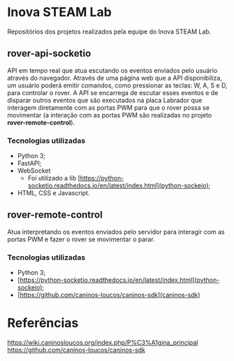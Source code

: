 # Inova STEAM Lab
Repositórios dos projetos realizados pela equipe do Inova STEAM Lab.

## rover-api-socketio
API em tempo real que atua escutando os eventos enviados pelo usuário através do navegador. Através de uma página web que a API disponibiliza, um usuário poderá emitir comandos,
como pressionar as teclas: W, A, S e D, para controlar o rover. A API se encarrega de escutar esses eventos e de disparar outros eventos que são executados na placa Labrador que interagem diretamente
com as portas PWM para que o rover possa se movimentar (a interação com as portas PWM são realizadas no projeto **rover-remote-control**).

### Tecnologias utilizadas
- Python 3;
- FastAPI;
- WebSocket
  - Foi utilizado a lib [https://python-socketio.readthedocs.io/en/latest/index.html](python-sockeio);
- HTML, CSS e Javascript.
    
## rover-remote-control
Atua interpretando os eventos enviados pelo servidor para interagir com as portas PWM e fazer o rover se movimentar o parar.

### Tecnologias utilizadas
- Python 3;
- [https://python-socketio.readthedocs.io/en/latest/index.html](python-sockeio);
- [https://github.com/caninos-loucos/caninos-sdk](caninos-sdk)

# Referências
https://wiki.caninosloucos.org/index.php/P%C3%A1gina_principal
https://github.com/caninos-loucos/caninos-sdk
